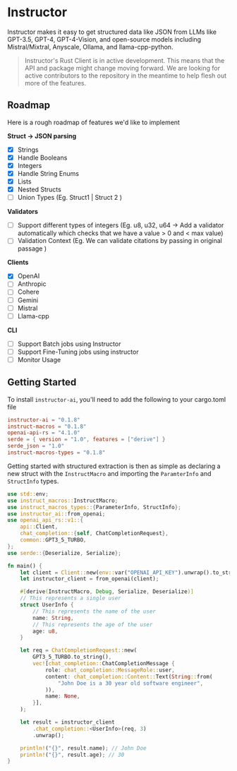 # Instructor

Instructor makes it easy to get structured data like JSON from LLMs like GPT-3.5, GPT-4, GPT-4-Vision, and open-source models including Mistral/Mixtral, Anyscale, Ollama, and llama-cpp-python.

> Instructor's Rust Client is in active development. This means that the API and package might change moving forward. We are looking for active contributors to the repository in the meantime to help flesh out more of the features.

## Roadmap

Here is a rough roadmap of features we'd like to implement

**Struct -> JSON parsing**

- [x] Strings
- [x] Handle Booleans
- [x] Integers
- [x] Handle String Enums
- [x] Lists
- [x] Nested Structs
- [ ] Union Types (Eg. Struct1 | Struct 2 )

**Validators**

- [ ] Support different types of integers (Eg. u8, u32, u64 -> Add a validator automatically which checks that we have a value > 0 and < max value)
- [ ] Validation Context (Eg. We can validate citations by passing in original passage )

**Clients**

- [x] OpenAI
- [ ] Anthropic
- [ ] Cohere
- [ ] Gemini
- [ ] Mistral
- [ ] Llama-cpp

**CLI**

- [ ] Support Batch jobs using Instructor
- [ ] Support Fine-Tuning jobs using instructor
- [ ] Monitor Usage

## Getting Started

To install `instructor-ai`, you'll need to add the following to your cargo.toml file

```toml
instructor-ai = "0.1.8"
instruct-macros = "0.1.8"
openai-api-rs = "4.1.0"
serde = { version = "1.0", features = ["derive"] }
serde_json = "1.0"
instruct-macros-types = "0.1.8"
```

Getting started with structured extraction is then as simple as declaring a new struct with the `InstructMacro` and importing the `ParamterInfo` and `StructInfo` types.

```rust
use std::env;
use instruct_macros::InstructMacro;
use instruct_macros_types::{ParameterInfo, StructInfo};
use instructor_ai::from_openai;
use openai_api_rs::v1::{
    api::Client,
    chat_completion::{self, ChatCompletionRequest},
    common::GPT3_5_TURBO,
};
use serde::{Deserialize, Serialize};

fn main() {
    let client = Client::new(env::var("OPENAI_API_KEY").unwrap().to_string());
    let instructor_client = from_openai(client);

    #[derive(InstructMacro, Debug, Serialize, Deserialize)]
    // This represents a single user
    struct UserInfo {
        // This represents the name of the user
        name: String,
        // This represents the age of the user
        age: u8,
    }

    let req = ChatCompletionRequest::new(
        GPT3_5_TURBO.to_string(),
        vec![chat_completion::ChatCompletionMessage {
            role: chat_completion::MessageRole::user,
            content: chat_completion::Content::Text(String::from(
                "John Doe is a 30 year old software engineer",
            )),
            name: None,
        }],
    );

    let result = instructor_client
        .chat_completion::<UserInfo>(req, 3)
        .unwrap();

    println!("{}", result.name); // John Doe
    println!("{}", result.age); // 30
}

```
